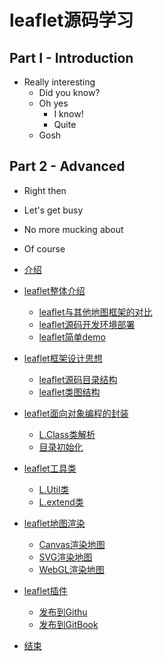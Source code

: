 # leaflet源码学习

## Part I - Introduction
* Really interesting
    * Did you know?
    * Oh yes
        * I know!
        * Quite
    * Gosh
 
## Part 2 - Advanced
* Right then
* Let's get busy
* No more mucking about
* Of course

* [介绍](README.md)
* [leaflet整体介绍](howtouse/README.md)
  * [leaflet与其他地图框架的对比](howtouse/Nodejsinstall.md)
  * [leaflet源码开发环境部署](howtouse/gitbookcli.md)
  * [leaflet简单demo](howtouse/gitbookinstall.md)
* [leaflet框架设计思想](frameDesign/frameDesign.md)
  * [leaflet源码目录结构](frameDesign/mdk.md)
  * [leaflet类图结构](frameDesign/class.md)
* [leaflet面向对象编程的封装](leaflet_oop/oop.md)
  * [L.Class类解析](leaflet_oop/Lclass.md)
  * [目录初始化](leaflet_oop/prjinit.md)
* [leaflet工具类](leafletTool/tools.md)
  * [L.Util类](leafletTool/Util.md)
  * [L.extend类](leafletTool/Lextend.md)
* [leaflet地图渲染](rendermap/rendermap.md)
  * [Canvas渲染地图](rendermap/canvasrender.md)
  * [SVG渲染地图](rendermap/svgrender.md)
  * [WebGL渲染地图](rendermap/webglrender.md)
* [leaflet插件](plugins/plugins.md)
  * [发布到Githu](publish/gitpages.md)
  * [发布到GitBook](publish/gitbook.md)
* [结束](end/README.md)

